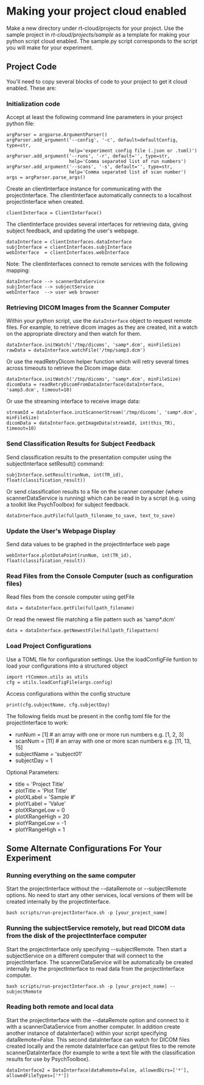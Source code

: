 # **Making your project cloud enabled**
Make a new directory under rt-cloud/projects for your project.
Use the sample project in *rt-cloud/projects/sample* as a template for making your python script cloud enabled. The sample.py script corresponds to the script you will make for your experiment.

## **Project Code**
You'll need to copy several blocks of code to your project to get it cloud enabled. These are:

### **Initialization code**

Accept at least the following command line parameters in your project python file:

    argParser = argparse.ArgumentParser()
    argParser.add_argument('--config', '-c', default=defaultConfig, type=str,
                           help='experiment config file (.json or .toml)')
    argParser.add_argument('--runs', '-r', default='', type=str,
                           help='Comma separated list of run numbers')
    argParser.add_argument('--scans', '-s', default='', type=str,
                           help='Comma separated list of scan number')
    args = argParser.parse_args()

Create an clientInterface instance for communicating with the projectInterface. The clientInterface automatically connects to a localhost projectInterface when created.

    clientInterface = ClientInterface()

The clientInterface provides several interfaces for retrieving data, giving subject feedback, and updating the user's webpage.

    dataInterface = clientInterfaces.dataInterface
    subjInterface = clientInterfaces.subjInterface
    webInterface  = clientInterfaces.webInterface

Note: The clientInterfaces connect to remote services with the following mapping:

    dataInterface --> scannerDataService
    subjInterface --> subjectService
    webInterface  --> user web browser

### **Retrieving DICOM Images from the Scanner Computer**

Within your python script, use the `dataInterface` object to request remote files. For example, to retrieve dicom images as they are created, init a watch on the appropriate directory and then watch for them.

    dataInterface.initWatch('/tmp/dicoms', 'samp*.dcm', minFileSize)
    rawData = dataInterface.watchFile('/tmp/samp3.dcm')

Or use the readRetryDicom helper function which will retry several times across timeouts to retrieve the Dicom image data:

    dataInterface.initWatch('/tmp/dicoms', 'samp*.dcm', minFileSize)
    dicomData = readRetryDicomFromDataInterface(dataInterface, 'samp3.dcm', timeout=10)

Or use the streaming interface to receive image data:

    streamId = dataInterface.initScannerStream('/tmp/dicoms', 'samp*.dcm', minFileSize)
    dicomData = dataInterface.getImageData(streamId, int(this_TR), timeout=10)

### **Send Classification Results for Subject Feedback**

Send classification results to the presentation computer using the subjectInterface setResult() command:

    subjInterface.setResult(runNum, int(TR_id), float(classification_result))

Or send classification results to a file on the scanner computer (where scannerDataService is running) which can be read in by a script (e.g. using a toolkit like PsychToolbox) for subject feedback.

    dataInterface.putFile(fullpath_filename_to_save, text_to_save)

### **Update the User's Webpage Display**
Send data values to be graphed in the projectInterface web page

    webInterface.plotDataPoint(runNum, int(TR_id), float(classification_result))

### **Read Files from the Console Computer (such as configuration files)**
Read files from the console computer using getFile

    data = dataInterface.getFile(fullpath_filename)

Or read the newest file matching a file pattern such as 'samp*.dcm'

    data = dataInterface.getNewestFile(fullpath_filepattern)


### **Load Project Configurations**
Use a TOML file for configuration settings. Use the loadConfigFile funtion to load your configurations into a structured object

    import rtCommon.utils as utils
    cfg = utils.loadConfigFile(args.config)

Access configurations within the config structure

    print(cfg.subjectName, cfg.subjectDay)

The following fields must be present in the config toml file for the projectInterface to work:
  - runNum = [1]    # an array with one or more run numbers e.g. [1, 2, 3]
  - scanNum = [11]  # an array with one or more scan numbers e.g.  [11, 13, 15]
  - subjectName = 'subject01'
  - subjectDay = 1

  Optional Parameters:
  - title = 'Project Title'
  - plotTitle = 'Plot Title'
  - plotXLabel = 'Sample #'
  - plotYLabel = 'Value'
  - plotXRangeLow = 0
  - plotXRangeHigh = 20
  - plotYRangeLow = -1
  - plotYRangeHigh = 1

## **Some Alternate Configurations For Your Experiment**
### **Running everything on the same computer**
Start the projectInterface without the --dataRemote or --subjectRemote options. No need to start any other services, local versions of them will be created internally by the projectInterface.

    bash scripts/run-projectInterface.sh -p [your_project_name]

### **Running the subjectService remotely, but read DICOM data from the disk of the projectInterface computer**
Start the projectInterface only specifying --subjectRemote. Then start a subjectService on a different computer that will connect to the projectInterface. The scannerDataService will be automatically be created internally by the projectInterface to read data from the projectInterface computer.

    bash scripts/run-projectInterface.sh -p [your_project_name] --subjectRemote

### **Reading both remote and local data**
Start the projectInterface with the --dataRemote option and connect to it with a scannerDataService from another computer. In addition create another instance of dataInterface() within your script specifying dataRemote=False. This second dataInterface can watch for DICOM files created locally and the remote dataInterface can get/put files to the remote scannerDataInterface (for example to write a text file with the classification results for use by PsychToolbox).

    dataInterface2 = DataInterface(dataRemote=False, allowedDirs=['*'], allowedFileTypes=['*'])